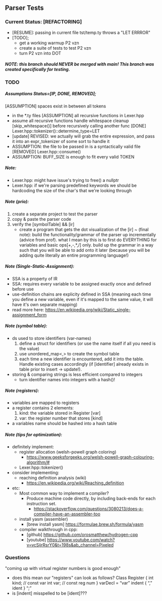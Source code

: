 ## Parser Tests
### Current Status: [REFACTORING]
- [RESUME]: passing in current file tst/temp.ty throws a "LET ERRROR"
- [TODO]; 
    - get a working warmup P2 vzn
    - create a suite of tests to test P2 vzn
    - turn P2 vzn into DOT
##### NOTE: this branch should NEVER be merged with main! This branch was created specifically for testing.


### TODO
##### Assumptions Status=[IP, DONE, REMOVED];
[ASSUMPTION] spaces exist in between all tokens
- in the *.ty files
[ASSUMPTION] all recursive functions in Lexer.hpp
- assume all recursive functions handle whitespace cleanup [skip_whitespace()] before recursively calling another func
[DONE] Lexer.hpp::tokenizer()::determine_type=LET
- [update] REVISED: we actually will grab the entire expression, and pass it into an expr_tokenizer of some sort to handle it
- ASSUMPTION: the file to be passed in is a syntactically valid file
[REMOVED] Lexer.hpp::consume()
- ASSUMPTION: BUFF_SIZE is enough to fit every valid TOKEN
##### Note:
- Lexer.hpp: might have issue's trying to free() a nullptr
- Lexer.hpp: if we're parsing predefined keywords we should be hardcoding the size of the char's that we're looking through 
##### Note (prio):
1. create a separate project to test the parser
2. copy & paste the parser code
3. verify the [symbolTable] && [ir]
    - create a program that gets the dot visualization of the [ir]
~ (final note): build the functionality/grammar of the parser up incrementally (advice from prof). what I mean by this is to first do EVERYTHING for variables and basic ops[+,-,*,/] only. build up the grammar in a way such that you will be able to add onto it later (because you will be adding quite literally an entire programming language!)

##### Note (Single-Static-Assignment):
- SSA is a property of IR
- SSA: requires every variable to be assigned exactly once and defined before use
- use-definition chains are explicity defined in SSA (meaning each time you define a new variable, even if it's mapped to the same value, it will have it's own separate mapping)
- read more here: https://en.wikipedia.org/wiki/Static_single-assignment_form

##### Note (symbol table):
- ds used to store identifiers (var-names)
    1. define a struct for identifiers (or use the name itself if all you need is the value)
    2. use unordered_map<,> to create the symbol table
    3. each time a new identifier is encountered, add it into the table. Handle existing cases accordingly (if [identifier] already exists in table prior to insert -> update!).
- storing & comparing strings is less efficient compared to integers 
    - turn identifier names into integers with a hash()!

##### Note (registers):
- variables are mapped to registers
- a register contains 2 elements:
    1. kind: the variable stored in Register [var]
    2. var: the register number that stores [kind]
- a variables name should be hashed into a hash table

##### Note (tips for optimization):
- definitely implement:
    - register allocation (welsh-powell graph coloring)
        - https://www.geeksforgeeks.org/welsh-powell-graph-colouring-algorithm/#
    - Lexer.hpp::tokenizer()
- consider implementing:
    - reaching definition analysis (wiki)
        - https://en.wikipedia.org/wiki/Reaching_definition
- etc:
  * Most common way to implement a compiler? 
    - Produce machine code directly, by including back-ends for each instruction set.
        - https://stackoverflow.com/questions/3080213/does-a-compiler-have-an-assembler-too
  * install yasm (assembler)
    - [brew install yasm] https://formulae.brew.sh/formula/yasm
  * compiler walkthrough in cpp:
    - [github] https://github.com/orosmatthew/hydrogen-cpp
    - [youtube] https://www.youtube.com/watch?v=vcSijrRsrY0&t=198s&ab_channel=Pixeled
    



### Questions
"coming up with virtual register numbers is good enough"
- does this mean our "registers" can look as follows?
    Class Register {
        int kind; // const var
        int var; // const reg num
    }
varDecl = “var” indent { “,” ident } “;”
- is [indent] misspelled to be [ident]???
